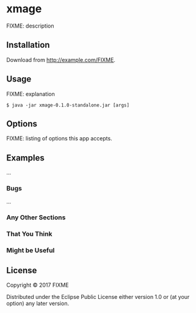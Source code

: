 # xmage

FIXME: description

## Installation

Download from http://example.com/FIXME.

## Usage

FIXME: explanation

    $ java -jar xmage-0.1.0-standalone.jar [args]

## Options

FIXME: listing of options this app accepts.

## Examples

...

### Bugs

...

### Any Other Sections
### That You Think
### Might be Useful

## License

Copyright © 2017 FIXME

Distributed under the Eclipse Public License either version 1.0 or (at
your option) any later version.
